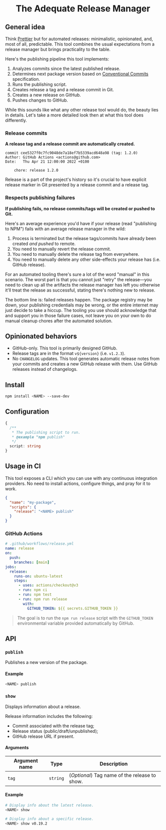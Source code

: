 <h1 align="center">The Adequate Release Manager</h1>

## General idea

Think [Prettier](https://prettier.io/) but for automated releases: minimalistic, opinionated, and, most of all, predictable. This tool combines the usual expectations from a release manager but brings practicality to the table.

Here's the publishing pipeline this tool implements:

1. Analyzes commits since the latest published release.
1. Determines next package version based on [Conventional Commits](https://www.conventionalcommits.org/) specification.
1. Runs the publishing script.
1. Creates release a tag and a release commit in Git.
1. Creates a new release on GitHub.
1. Pushes changes to GitHub.

While this sounds like what any other release tool would do, the beauty lies in details. Let's take a more detailed look then at what this tool does differently.

### Release commits

**A release tag and a release commit are automatically created.**

```
commit cee5327f0c7fc9048de7a18ef7b5339acd648a98 (tag: 1.2.0)
Author: GitHub Actions <actions@github.com>
Date:   Thu Apr 21 12:00:00 2022 +0100

    chore: release 1.2.0

```

Release is a part of the project's history so it's crucial to have explicit release marker in Git presented by a release commit and a release tag.

### Respects publishing failures

**If publishing fails, no release commits/tags will be created or pushed to Git.**

Here's an average experience you'd have if your release (read "publishing to NPM") fails with an average release manager in the wild:

1. Process is terminated but the release tags/commits have already been created _and pushed_ to remote.
1. You need to manually revert the release commit.
1. You need to manually delete the release tag from everywhere.
1. You need to manually delete any other side-effects your release has (i.e. GitHub release).

For an automated tooling there's sure a lot of the word "manual" in this scenario. The worst part is that you cannot just "retry" the release—you need to clean up all the artifacts the release manager has left you otherwise it'll treat the release as successful, stating there's nothing new to release.

The bottom line is: failed releases happen. The package registry may be down, your publishing credentials may be wrong, or the entire internet may just decide to take a hiccup. The tooling you use should acknowledge that and support you in those failure cases, not leave you on your own to do manual cleanup chores after the automated solution.

## Opinionated behaviors

- GitHub-only. This tool is primarily designed GitHub.
- Release tags are in the format `v${version}` (i.e. `v1.2.3`).
- No `CHANGELOG` updates. This tool generates automatic release notes from your commits and creates a new GitHub release with them. Use GitHub releases instead of changelogs.

## Install

```sh
npm install <NAME> --save-dev
```

## Configuration

```ts
{
  /**
   * The publishing script to run.
   * @example "npm publish"
   */
  script: string
}
```

## Usage in CI

This tool exposes a CLI which you can use with any continuous integration providers. No need to install actions, configure things, and pray for it to work.

```json
{
  "name": "my-package",
  "scripts": {
    "release": "<NAME> publish"
  }
}
```

### GitHub Actions

```yml
# .github/workflows/release.yml
name: release
on:
  push:
    branches: [main]
jobs:
  release:
    runs-on: ubuntu-latest
    steps:
      - uses: actions/checkout@v3
      - run: npm ci
      - run: npm test
      - run: npm run release
        with:
          GITHUB_TOKEN: ${{ secrets.GITHUB_TOKEN }}
```

> The goal is to run the `npm run release` script with the `GITHUB_TOKEN` environmental variable provided automatically by GitHub.

## API

### `publish`

Publishes a new version of the package.

#### Example

```sh
<NAME> publish
```

### `show`

Displays information about a release.

Release information includes the following:

- Commit associated with the release tag;
- Release status (public/draft/unpublished);
- GitHub release URL if present.

#### Arguments

| Argument name | Type     | Description                                   |
| ------------- | -------- | --------------------------------------------- |
| `tag`         | `string` | (_Optional_) Tag name of the release to show. |

#### Example

```sh
# Display info about the latest release.
<NAME> show
```

```sh
# Display info about a specific release.
<NAME> show v0.19.2
```
